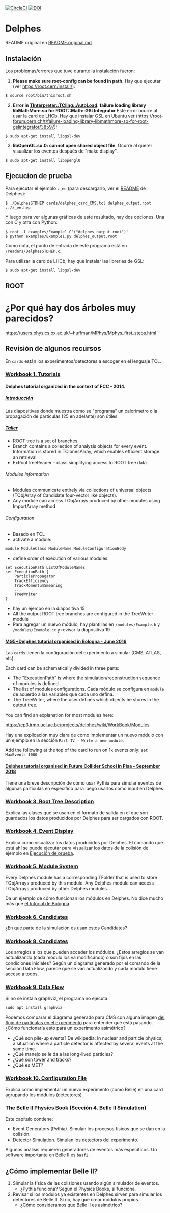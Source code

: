 [![CircleCI](https://circleci.com/gh/delphes/delphes.svg?style=shield)](https://circleci.com/gh/delphes/delphes) [![DOI](https://zenodo.org/badge/DOI/10.5281/zenodo.3735069.svg)](https://doi.org/10.5281/zenodo.3735069)

# Delphes

README original en [README.original.md](./README.original.md)

## Instalación

Los problemas/errores que tuve durante la instalación fueron:

1. **Please make sure root-config can be found in path.** Hay que ejecutar (ver https://root.cern/install/):
```
$ source root/bin/thisroot.sh
```

2. **Error in <TInterpreter::TCling::AutoLoad>: failure loading library libMathMore.so for ROOT::Math::GSLIntegrator** Este error ocurre al usar la card de LHCb. Hay que instalar GSL en Ubuntu ver (https://root-forum.cern.ch/t/failure-loading-library-libmathmore-so-for-root-gslintegrator/38597):
```
$ sudo apt-get install libgsl-dev
```

3. **libOpenGL.so.0: cannot open shared object file**. Ocurre al querer visualizar los eventos después de "make display".
```
$ sudo apt-get install libopengl0
```

## Ejecucion de prueba

Para ejecutar el ejemplo `z_ee` (para descargarlo, ver el [README](./README.original.md) de Delphes):
```
$ ./DelphesSTDHEP cards/delphes_card_CMS.tcl delphes_output.root ../z_ee.hep
```
Y luego para ver algunas gráficas de este resultado, hay dos opciones. Una con C y otra con Python:
```
$ root -l examples/Example1.C'("delphes_output.root")'
$ python examples/Example1.py delphes_output.root
```
Como nota, el punto de entrada de este programa está en `/readers/DelphesSTDHEP.c`.

Para utilizar la card de LHCb, hay que instalar las librerias de GSL:
```
$ sudo apt-get install libgsl-dev
```

## ROOT

# ¿Por qué hay dos árboles muy parecidos?
https://users.physics.ox.ac.uk/~huffman/MPhys/Mphys_first_steps.html

## Revisión de algunos recursos
En `cards` están los experimentos/detectores a escoger en el lenguaje TCL.

### [Workbook 1. Tutorials](https://cp3.irmp.ucl.ac.be/projects/delphes/wiki/WorkBook/RootTreeDescription)

#### Delphes tutorial organized in the context of FCC - 2014.

##### [Introducción](https://indico.cern.ch/event/315979/attachments/606727/834937/delphes_tutorial_intro.pdf)
Las diapositivas donde muestra como se "programa" un calorímetro o la propagación de partículas (25 en adelante) son útiles

##### [Taller](https://indico.cern.ch/event/315979/attachments/606727/834936/delphes_tutorial_hands-on.pdf)
* ROOT tree is a set of branches
* Branch contains a collection of analysis objects for every event. Information is stored in TClonesArray, which enables efficient storage an retrieval
* ExRootTreeReader – class simplifying access to ROOT tree data

###### Modules Information

* Modules communicate entirely via collections of universal objects (TObjArray of Candidate four-vector like objects).
* Any module can access TObjArrays produced by other modules using ImportArray method

###### Configuration

* Basado en TCL
* activate a module:
```
module ModuleClass ModuleName ModuleConfigurationBody
```
* define order of execution of various modules:
```
set ExecutionPath ListOfModuleNames
set ExecutionPath {
	ParticlePropagator
	TrackEfficiency
	TrackMomentumSmearing
	...
	TreeWriter
}
```
* hay un ejempo en la diapositiva 15
* All the output ROOT tree branches are configured in the TreeWriter module
* Para agregar un nuevo módulo, hay plantillas en `/modules/Example.h` y `/modules/Example.cc` y revisar la diapositiva 19

#### [MG5+Delphes tutorial organised in Bologna - June 2016](https://cp3.irmp.ucl.ac.be/projects/delphes/wiki/WorkBook/TutorialBologna)

Las `cards` tienen la configuración del experimento a simular (CMS, ATLAS, etc).

Each card can be schematically divided in three parts:

* The "ExecutionPath" is where the simulation/reconstruction sequence of modules is defined
* The list of modules configurations. Cada módulo se configura en `module` de acuerdo a las variables que cada uno defina.
* The TreeWriter, where the user defines which objects he stores in the output tree.

You can find an explanation for most modules here:

https://cp3.irmp.ucl.ac.be/projects/delphes/wiki/WorkBook/Modules

Hay una explicación muy clara de como implementar un nuevo módulo con un ejemplo en la sección `Part IV - Write a new module`.

Add the following at the top of the card to run on 1k events only: `set MaxEvents 1000`

#### [Delphes tutorial organised in Future Collider School in Pisa - September 2018](https://cp3.irmp.ucl.ac.be/projects/delphes/wiki/WorkBook/Tutorials/Pisa)

Tiene una breve descripción de cómo usar Pythia para simular eventos de algunas partículas en específico para luego usarlos como input en Delphes.

### [Workbook 3. Root Tree Description](https://cp3.irmp.ucl.ac.be/projects/delphes/wiki/WorkBook/RootTreeDescription)

Explica las clases que se usan en el formato de salida en el que son guardados los datos producidos por Delphes para ser cargados con ROOT.

### [Workbook 4. Event Display](https://cp3.irmp.ucl.ac.be/projects/delphes/wiki/WorkBook/EventDisplay)

Explica como visualizar los datos producidos por Delphes. El comando que está ahí se puede ejecutar para visualizar los datos de la colisión de ejemplo en [Ejecución de prueba](#ejecucion-de-prueba).

### [Workbook 5. Module System](https://cp3.irmp.ucl.ac.be/projects/delphes/wiki/WorkBook/ModuleSystem)

Every Delphes module has a corresponding TFolder that is used to store TObjArrays produced by this module. Any Delphes module can access TObjArrays produced by other Delphes modules.

Da un ejemplo de cómo funcionan los módulos en Delphes. No dice mucho más que [el tutorial de Bologna](#MG5+Delphes-tutorial-organised-in-Bologna-June-2016).

### [Workbook 6. Candidates](https://cp3.irmp.ucl.ac.be/projects/delphes/wiki/WorkBook/Candidate)

¿En qué parte de la simulación es usan estos Candidates?

### [Workbook 8. Candidates](https://cp3.irmp.ucl.ac.be/projects/delphes/wiki/WorkBook/Arrays)

Los arreglos a los que pueden acceder los módulos. ¿Estos arreglos se van actualizando (cada módulo los va modificando) o son fijos en las condiciones iniciales? Según un diagrama generado por el comando de la sección Data Flow, parece que se van actualizando y cada módulo tiene acceso a todos.

### [Workbook 9. Data Flow](https://cp3.irmp.ucl.ac.be/projects/delphes/wiki/WorkBook/DataFlowDiagram)

Si no se instala graphviz, el programa no ejecuta:
```
sudo apt install graphviz
```
Podemos comparar el diagrama generado para CMS con alguna imagen [del flujo de partículas en el experimento](https://www.researchgate.net/profile/Mikael_Kuusela/publication/260003686/figure/fig1/AS:297130636922880@1447852872114/Illustration-of-the-detection-of-particles-at-the-CMS-experiment-Barney-2004-Each.png) para entender qué está pasando. ¿Cómo funcionaría esto para un experimento asimétrico?

* ¿Qué son pile-up events? De wikipedia: In nuclear and particle physics, a situation where a particle detector is affected by several events at the same time.
* ¿Qué manejo se le da a las long-lived particles?
* ¿Qué son tower and tracks?
* ¿Qué es MET?

### [Workbook 10. Configuration File](https://cp3.irmp.ucl.ac.be/projects/delphes/wiki/WorkBook/ConfigFile)

Explica como implementar un nuevo experimento (como Belle) en una card agrupando los módulos (detectores)


### The Belle II Physics Book (Sección 4. Belle II Simulation)  

Este capítulo contiene:
* Event Generators (Pythia). Simulan los procesos físicos que se dan en la colisión.
* Detector Simulation. Simulan los detectors del experimento.

Algunos análisis requieren generadores de eventos más específicos. Un software importante en Belle II es `basf2`.

## ¿Cómo implementar Belle II?
1. Simular la física de las colisiones usando algún simulador de eventos.
    * ¿Pythia funciona? Según el Physics Books, sí funciona.
2. Revisar si los módulos ya existentes en Delphes sirven para simular los detectores de Belle II. Si no, hay que crear módulos propios.
    * ¿Cómo consideramos que Belle II es asimétrico?
